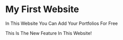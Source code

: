 # My First Website

In This Website You Can Add Your Portfolios For Free

This Is The New Feature In This Website!
